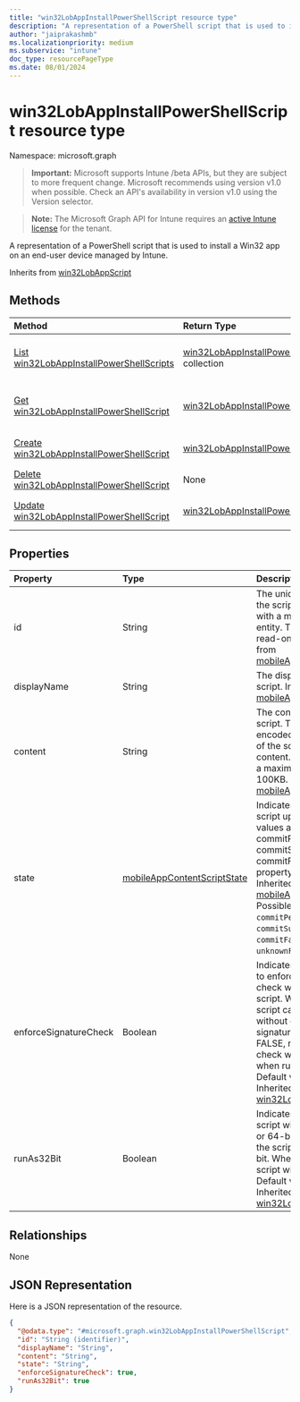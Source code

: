 ```yaml
---
title: "win32LobAppInstallPowerShellScript resource type"
description: "A representation of a PowerShell script that is used to install a Win32 app on an end-user device managed by Intune."
author: "jaiprakashmb"
ms.localizationpriority: medium
ms.subservice: "intune"
doc_type: resourcePageType
ms.date: 08/01/2024
---
```


# win32LobAppInstallPowerShellScript resource type

Namespace: microsoft.graph

> **Important:** Microsoft supports Intune /beta APIs, but they are subject to more frequent change. Microsoft recommends using version v1.0 when possible. Check an API's availability in version v1.0 using the Version selector.

> **Note:** The Microsoft Graph API for Intune requires an [active Intune license](https://go.microsoft.com/fwlink/?linkid=839381) for the tenant.

A representation of a PowerShell script that is used to install a Win32 app on an end-user device managed by Intune.


Inherits from [win32LobAppScript](../resources/intune-apps-win32lobappscript.md)

## Methods
|Method|Return Type|Description|
|:---|:---|:---|
|[List win32LobAppInstallPowerShellScripts](../api/intune-apps-win32lobappinstallpowershellscript-list.md)|[win32LobAppInstallPowerShellScript](../resources/intune-apps-win32lobappinstallpowershellscript.md) collection|List properties and relationships of the [win32LobAppInstallPowerShellScript](../resources/intune-apps-win32lobappinstallpowershellscript.md) objects.|
|[Get win32LobAppInstallPowerShellScript](../api/intune-apps-win32lobappinstallpowershellscript-get.md)|[win32LobAppInstallPowerShellScript](../resources/intune-apps-win32lobappinstallpowershellscript.md)|Read properties and relationships of the [win32LobAppInstallPowerShellScript](../resources/intune-apps-win32lobappinstallpowershellscript.md) object.|
|[Create win32LobAppInstallPowerShellScript](../api/intune-apps-win32lobappinstallpowershellscript-create.md)|[win32LobAppInstallPowerShellScript](../resources/intune-apps-win32lobappinstallpowershellscript.md)|Create a new [win32LobAppInstallPowerShellScript](../resources/intune-apps-win32lobappinstallpowershellscript.md) object.|
|[Delete win32LobAppInstallPowerShellScript](../api/intune-apps-win32lobappinstallpowershellscript-delete.md)|None|Deletes a [win32LobAppInstallPowerShellScript](../resources/intune-apps-win32lobappinstallpowershellscript.md).|
|[Update win32LobAppInstallPowerShellScript](../api/intune-apps-win32lobappinstallpowershellscript-update.md)|[win32LobAppInstallPowerShellScript](../resources/intune-apps-win32lobappinstallpowershellscript.md)|Update the properties of a [win32LobAppInstallPowerShellScript](../resources/intune-apps-win32lobappinstallpowershellscript.md) object.|

## Properties
|Property|Type|Description|
|:---|:---|:---|
|id|String|The unique identifier of the script associated with a mobileLobApp entity. This property is read-only. Inherited from [mobileAppContentScript](../resources/intune-apps-mobileappcontentscript.md)|
|displayName|String|The display name for the script. Inherited from [mobileAppContentScript](../resources/intune-apps-mobileappcontentscript.md)|
|content|String|The content of the script. This is a Base64-encoded representation of the script's original content. The content has a maximum size limit of 100KB. Inherited from [mobileAppContentScript](../resources/intune-apps-mobileappcontentscript.md)|
|state|[mobileAppContentScriptState](../resources/intune-apps-mobileappcontentscriptstate.md)|Indicates the state of the script upload. Possible values are commitPending, commitSuccess, and commitFailed. This property is read-only. Inherited from [mobileAppContentScript](../resources/intune-apps-mobileappcontentscript.md). Possible values are: `commitPending`, `commitSuccess`, `commitFailed`, `unknownFutureValue`.|
|enforceSignatureCheck|Boolean|Indicates whether or not to enforce a signature check when running the script. When TRUE, the script cannot be run without enforcing a signature check. When FALSE, no signature check will be enforced when running the script. Default value is FALSE. Inherited from [win32LobAppScript](../resources/intune-apps-win32lobappscript.md)|
|runAs32Bit|Boolean|Indicates whether the script will run as 32-bit or 64-bit. When TRUE, the script will run as 32-bit. When FALSE, the script will run as 64-bit. Default value is FALSE. Inherited from [win32LobAppScript](../resources/intune-apps-win32lobappscript.md)|

## Relationships
None

## JSON Representation
Here is a JSON representation of the resource.
<!-- {
  "blockType": "resource",
  "keyProperty": "id",
  "@odata.type": "microsoft.graph.win32LobAppInstallPowerShellScript"
}
-->
``` json
{
  "@odata.type": "#microsoft.graph.win32LobAppInstallPowerShellScript",
  "id": "String (identifier)",
  "displayName": "String",
  "content": "String",
  "state": "String",
  "enforceSignatureCheck": true,
  "runAs32Bit": true
}
```